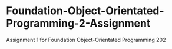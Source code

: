 # Foundation-Object-Orientated-Programming-2-Assignment
Assignment 1 for Foundation Object-Orientated Programming 202
